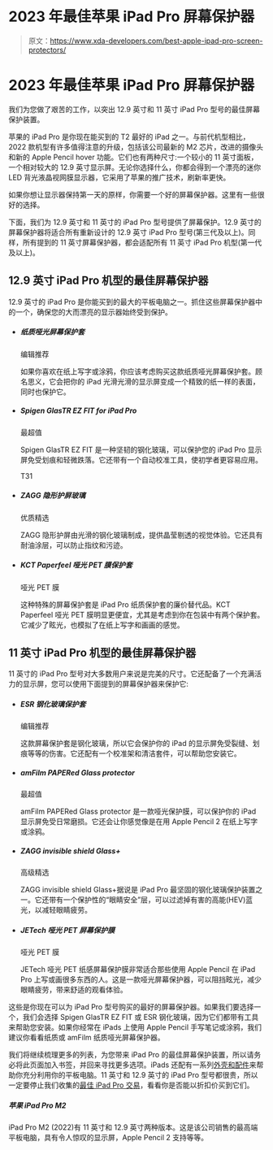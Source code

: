 # 2023 年最佳苹果 iPad Pro 屏幕保护器

> 原文：<https://www.xda-developers.com/best-apple-ipad-pro-screen-protectors/>

# 2023 年最佳苹果 iPad Pro 屏幕保护器

我们为您做了艰苦的工作，以突出 12.9 英寸和 11 英寸 iPad Pro 型号的最佳屏幕保护装置。

苹果的 iPad Pro 是你现在能买到的 T2 最好的 iPad 之一。与前代机型相比，2022 款机型有许多值得注意的升级，包括该公司最新的 M2 芯片，改进的摄像头和新的 Apple Pencil hover 功能。它们也有两种尺寸:一个较小的 11 英寸面板，一个相对较大的 12.9 英寸显示屏。无论你选择什么，你都会得到一个漂亮的迷你 LED 背光液晶视网膜显示器，它采用了苹果的推广技术，刷新率更快。

如果你想让显示器保持第一天的原样，你需要一个好的屏幕保护器。这里有一些很好的选择。

下面，我们为 12.9 英寸和 11 英寸的 iPad Pro 型号提供了屏幕保护。12.9 英寸的屏幕保护器将适合所有重新设计的 12.9 英寸 iPad Pro 型号(第三代及以上)。同样，所有提到的 11 英寸屏幕保护器，都会适配所有 11 英寸 iPad Pro 机型(第一代及以上)。

## 12.9 英寸 iPad Pro 机型的最佳屏幕保护器

12.9 英寸的 iPad Pro 是你能买到的最大的平板电脑之一。抓住这些屏幕保护器中的一个，确保您的大而漂亮的显示器始终受到保护。

*   ##### 纸质哑光屏幕保护套

    编辑推荐

    如果你喜欢在纸上写字或涂鸦，你应该考虑购买这款纸质哑光屏幕保护套。顾名思义，它会把你的 iPad 光滑光滑的显示屏变成一个精致的纸一样的表面，同时也保护它。

*   ##### Spigen GlasTR EZ FIT for iPad Pro

    最超值

    Spigen GlasTR EZ FIT 是一种坚韧的钢化玻璃，可以保护您的 iPad Pro 显示屏免受划痕和轻微跌落。它还带有一个自动校准工具，使初学者更容易应用。

    T31
*   ##### ZAGG 隐形护屏玻璃

    优质精选

    ZAGG 隐形护屏由光滑的钢化玻璃制成，提供晶莹剔透的视觉体验。它还具有耐油涂层，可以防止指纹和污迹。

*   ##### KCT Paperfeel 哑光 PET 膜保护套

    哑光 PET 膜

    这种特殊的屏幕保护套是 iPad Pro 纸质保护套的廉价替代品。KCT Paperfeel 哑光 PET 膜明显更便宜，尤其是考虑到你在包装中有两个保护套。它减少了眩光，也模拟了在纸上写字和画画的感觉。

## 11 英寸 iPad Pro 机型的最佳屏幕保护器

11 英寸的 iPad Pro 型号对大多数用户来说是完美的尺寸。它还配备了一个充满活力的显示屏，您可以使用下面提到的屏幕保护器来保护它:

*   ##### ESR 钢化玻璃保护套

    编辑推荐

    这款屏幕保护套是钢化玻璃，所以它会保护你的 iPad 的显示屏免受裂缝、划痕等等的伤害。它还配有一个校准架和清洁套件，可以帮助您安装它。

*   ##### amFilm PAPERed Glass protector

    最超值

    amFilm PAPERed Glass protector 是一款哑光保护膜，可以保护你的 iPad 显示屏免受日常磨损。它还会让你感觉像是在用 Apple Pencil 2 在纸上写字或涂鸦。

*   ##### ZAGG invisible shield Glass+

    高级精选

    ZAGG invisible shield Glass+据说是 iPad Pro 最坚固的钢化玻璃保护装置之一。它还带有一个保护性的“眼睛安全”层，可以过滤掉有害的高能(HEV)蓝光，以减轻眼睛疲劳。

*   ##### JETech 哑光 PET 屏幕保护膜

    哑光 PET 膜

    JETech 哑光 PET 纸感屏幕保护膜非常适合那些使用 Apple Pencil 在 iPad Pro 上写或画很多东西的人。这是一款哑光屏幕保护器，可以阻挡眩光，减少眼睛疲劳，带来舒适的观看体验。

这些是你现在可以为 iPad Pro 型号购买的最好的屏幕保护器。如果我们要选择一个，我们会选择 Spigen GlasTR EZ FIT 或 ESR 钢化玻璃，因为它们都带有工具来帮助您安装。如果你经常在 iPads 上使用 Apple Pencil 手写笔记或涂鸦，我们建议你看看纸质或 amFilm 纸质哑光屏幕保护器。

我们将继续梳理更多的列表，为您带来 iPad Pro 的最佳屏幕保护装置，所以请务必将此页面加入书签，并回来寻找更多选项。iPads 还配有一系列[外壳和配件](https://www.xda-developers.com/new-ipad-and-ipad-pro-covers-2022/)来帮助你充分利用你的平板电脑。11 英寸和 12.9 英寸的 iPad Pro 型号都很贵，所以一定要停止我们收集的[最佳 iPad Pro 交易](https://www.xda-developers.com/best-apple-ipad-pro-deals/)，看看你是否能以折扣价买到它们。

##### 苹果 iPad Pro M2

iPad Pro M2 (2022)有 11 英寸和 12.9 英寸两种版本。这是该公司销售的最高端平板电脑，具有令人惊叹的显示屏，Apple Pencil 2 支持等等。